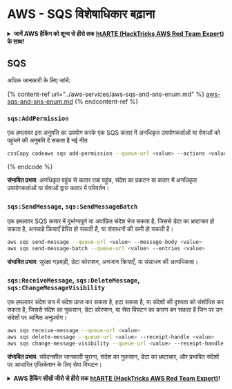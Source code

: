 # AWS - SQS विशेषाधिकार बढ़ाना

<details>

<summary><strong>जानें AWS हैकिंग को शून्य से हीरो तक</strong> <a href="https://training.hacktricks.xyz/courses/arte"><strong>htARTE (HackTricks AWS Red Team Expert)</strong></a><strong> के साथ!</strong></summary>

HackTricks का समर्थन करने के अन्य तरीके:

* यदि आप अपनी **कंपनी का विज्ञापन HackTricks में देखना चाहते हैं** या **HackTricks को PDF में डाउनलोड करना चाहते हैं** तो [**सब्सक्रिप्शन प्लान्स देखें**](https://github.com/sponsors/carlospolop)!
* [**आधिकारिक PEASS और HackTricks स्वैग**](https://peass.creator-spring.com) प्राप्त करें
* हमारे विशेष [**NFTs**](https://opensea.io/collection/the-peass-family) वाले [**The PEASS Family**](https://opensea.io/collection/the-peass-family) की खोज करें
* **शामिल हों** 💬 [**डिस्कॉर्ड समूह**](https://discord.gg/hRep4RUj7f) या [**टेलीग्राम समूह**](https://t.me/peass) या हमें **ट्विटर** 🐦 [**@hacktricks_live**](https://twitter.com/hacktricks_live)** पर फॉलो** करें।
* **हैकिंग ट्रिक्स साझा करें, HackTricks और HackTricks Cloud** github रेपो में PR जमा करके।

</details>

## SQS

अधिक जानकारी के लिए जांचें:

{% content-ref url="../aws-services/aws-sqs-and-sns-enum.md" %}
[aws-sqs-and-sns-enum.md](../aws-services/aws-sqs-and-sns-enum.md)
{% endcontent-ref %}

### `sqs:AddPermission`

एक हमलावर इस अनुमति का उपयोग करके एक SQS कतार में अनधिकृत उपयोगकर्ताओं या सेवाओं को पहुंचने की अनुमति दे सकता है नई नीत
```bash
cssCopy codeaws sqs add-permission --queue-url <value> --actions <value> --aws-account-ids <value> --label <value>
```
{% endcode %}

**संभावित प्रभाव**: अनधिकृत पहुंच से कतार तक पहुंच, संदेश का प्रकटन या कतार में अनधिकृत उपयोगकर्ताओं या सेवाओं द्वारा कतार में परिवर्तन।

### `sqs:SendMessage`, `sqs:SendMessageBatch`

एक हमलावर SQS कतार में दुर्भाग्यपूर्ण या अवांछित संदेश भेज सकता है, जिससे डेटा का भ्रष्टाचार हो सकता है, अनचाहे क्रियाएँ प्रेरित हो सकती हैं, या संसाधनों की कमी हो सकती है।
```bash
aws sqs send-message --queue-url <value> --message-body <value>
aws sqs send-message-batch --queue-url <value> --entries <value>
```
**संभावित प्रभाव**: सुरक्षा गड़बड़ी, डेटा कोरप्शन, अनजान क्रियाएँ, या संसाधन की अत्यधिकता।

### `sqs:ReceiveMessage`, `sqs:DeleteMessage`,  `sqs:ChangeMessageVisibility`

एक हमलावर संदेश सत्र में संदेश प्राप्त कर सकता है, हटा सकता है, या संदेशों की दृश्यता को संशोधित कर सकता है, जिससे संदेश का नुकसान, डेटा कोरप्शन, या सेवा विघटन का कारण बन सकता है जिन पर उन संदेशों पर आश्रित अनुप्रयोग।
```bash
aws sqs receive-message --queue-url <value>
aws sqs delete-message --queue-url <value> --receipt-handle <value>
aws sqs change-message-visibility --queue-url <value> --receipt-handle <value> --visibility-timeout <value>
```
**संभावित प्रभाव**: संवेदनशील जानकारी चुराना, संदेश का नुकसान, डेटा का भ्रष्टाचार, और प्रभावित संदेशों पर आधारित एप्लिकेशन के लिए सेवा विघटन।

<details>

<summary><strong>AWS हैकिंग सीखें जीरो से हीरो तक</strong> <a href="https://training.hacktricks.xyz/courses/arte"><strong>htARTE (HackTricks AWS Red Team Expert)</strong></a><strong>!</strong></summary>

HackTricks का समर्थन करने के अन्य तरीके:

* यदि आप अपनी **कंपनी का विज्ञापन HackTricks में** देखना चाहते हैं या **HackTricks को PDF में डाउनलोड** करना चाहते हैं तो [**सब्सक्रिप्शन प्लान्स**](https://github.com/sponsors/carlospolop) देखें!
* [**आधिकारिक PEASS & HackTricks स्वैग**](https://peass.creator-spring.com) प्राप्त करें
* हमारे विशेष [**NFTs**](https://opensea.io/collection/the-peass-family) कलेक्शन, [**The PEASS Family**](https://opensea.io/collection/the-peass-family) खोजें
* **शामिल हों** 💬 [**डिस्कॉर्ड समूह**](https://discord.gg/hRep4RUj7f) या [**टेलीग्राम समूह**](https://t.me/peass) या हमें **ट्विटर** 🐦 [**@hacktricks_live**](https://twitter.com/hacktricks_live)** पर फॉलो** करें।
* **हैकिंग ट्रिक्स साझा करें, HackTricks** और [**HackTricks Cloud**](https://github.com/carlospolop/hacktricks-cloud) github repos में PRs सबमिट करके।

</details>
